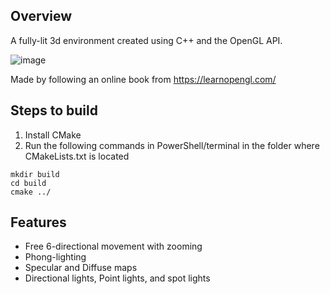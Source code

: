 ## Overview

A fully-lit 3d environment created using C++ and the OpenGL API.

![image](https://github.com/user-attachments/assets/bf291eae-39f0-420b-adf8-b6bf29a26203)

Made by following an online book from https://learnopengl.com/

## Steps to build
1. Install CMake
2. Run the following commands in PowerShell/terminal in the folder where CMakeLists.txt is located
```
mkdir build
cd build
cmake ../
```

## Features
- Free 6-directional movement with zooming
- Phong-lighting
- Specular and Diffuse maps
- Directional lights, Point lights, and spot lights



